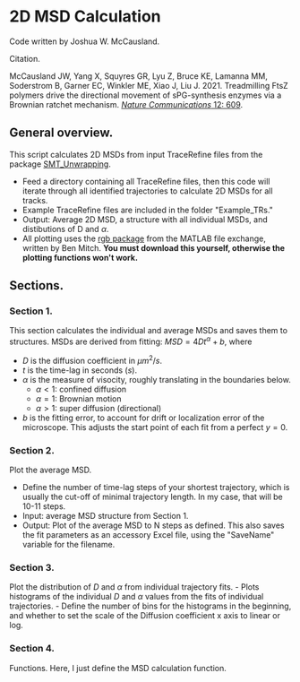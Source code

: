 # 2D MSD Calculation

Code written by Joshua W. McCausland. 

Citation.

McCausland JW, Yang X, Squyres GR, Lyu Z, Bruce KE, Lamanna MM, Soderstrom B, Garner EC, Winkler ME, Xiao J, Liu J. 2021. Treadmilling FtsZ polymers drive the directional movement of sPG-synthesis enzymes via a Brownian ratchet mechanism. [*Nature Communications* 12: 609](https://www.nature.com/articles/s41467-020-20873-y).

## General overview.
This script calculates 2D MSDs from input TraceRefine files from the package [SMT_Unwrapping](https://github.com/XiaoLabJHU/SMT_Unwrapping).
- Feed a directory containing all TraceRefine files, then this code will iterate through all identified trajectories to calculate 2D MSDs for all tracks.
- Example TraceRefine files are included in the folder "Example_TRs."
- Output: Average 2D MSD, a structure with all individual MSDs, and distibutions of D and $\alpha$. 
- All plotting uses the [rgb package](https://www.mathworks.com/matlabcentral/fileexchange/1805-rgb-m) from the MATLAB file exchange, written by Ben Mitch. **You must download this yourself, otherwise the plotting functions won't work.**


## Sections.

### Section 1.
This section calculates the individual and average MSDs and saves them to structures. MSDs are derived from fitting: $MSD = 4Dt^\alpha + b$, where
   - $D$ is the diffusion coefficient in $\mu m^2/s$.
   - $t$ is the time-lag in seconds ($s$).
   - $\alpha$ is the measure of visocity, roughly translating in the boundaries below.
     - $\alpha < 1$: confined diffusion
     - $\alpha = 1$: Brownian motion
     - $\alpha > 1$: super diffusion (directional)
   - $b$ is the fitting error, to account for drift or localization error of the microscope. This adjusts the start point of each fit from a perfect $y=0$.

### Section 2.
Plot the average MSD. 
   - Define the number of time-lag steps of your shortest trajectory, which is usually the cut-off of minimal trajectory length. In my case, that will be 10-11 steps.
   - Input: average MSD structure from Section 1.
   - Output: Plot of the average MSD to N steps as defined. This also saves the fit parameters as an accessory Excel file, using the "SaveName" variable for the filename.

### Section 3.
Plot the distribution of $D$ and $\alpha$ from individual trajectory fits. 
    - Plots histograms of the individual $D$ and $\alpha$ values from the fits of individual trajectories.
    - Define the number of bins for the histograms in the beginning, and whether to set the scale of the Diffusion coefficient x axis to linear or log.

### Section 4.
Functions. Here, I just define the MSD calculation function.
